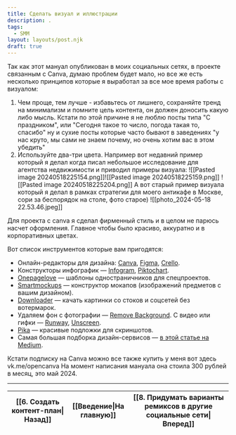 ```yaml
---
title: Сделать визуал и иллюстрации
description: .
tags:
  - SMM
layout: layouts/post.njk
draft: true
---
```

Так как этот мануал опубликован в моих социальных сетях, в проекте связанным с Canva, думаю проблем будет мало, но все же есть несколько принципов которые я выработал за все мое время работы с визуалом:

1. Чем проще, тем лучше - избавьтесь от лишнего, сохраняйте тренд на минимализм и помните цель контента, он должен доносить какую либо мысль. Кстати по этой причине я не люблю посты типа "С праздником", или "Сегодня такое то число, погода такая то, спасибо" ну и сухие посты которые часто бывают в заведениях "у нас круто, мы сами не знаем почему, но очень хотим вас в этом убедить"
2. Используйте два-три цвета. Например вот недавний пример который я делал когда писал небольшое исследование для агентства недвижимости и приводил примеры визуала:
				![[Pasted image 20240518225154.png]]![[Pasted image 20240518225159.png]]
				![[Pasted image 20240518225204.png]]
А вот старый пример визуала который я делал в рамках стратегии для моего антикафе в Москве, сори за беспорядок на столе, фото старое)
![[photo_2024-05-18 22.53.46.jpeg]]

Для проекта с canva я сделал фирменный стиль и в целом не парюсь насчет оформления. Главное чтобы было красиво, аккуратно и в корпоративных цветах. 

Вот список инструментов которые вам пригодятся:
- Онлайн-редакторы для дизайна: [Canva](https://www.canva.com/ru_ru/?roistat_visit=315180), [Figma](https://www.figma.com/?roistat_visit=315180), [Crello](https://crello.com/ru/?roistat_visit=315180).
- Конструкторы инфографик — [Infogram](https://infogram.com/?roistat_visit=315180), [Piktochart](https://piktochart.com/?roistat_visit=315180).
- [Onepagelove](https://onepagelove.com/?roistat_visit=315180) — шаблоны одностраничников для спецпроектов.
- [Smartmockups](https://smartmockups.com/?roistat_visit=315180) — конструктор мокапов (изображений предметов с вашим дизайном).
- [Downloader](https://downloader.la/?roistat_visit=315180) — качать картинки со стоков и соцсетей без вотермарок.
- Удаляем фон с фотографии — [Remove Background](https://removebackground.app/?roistat_visit=315180). С видео или гифки — [Runway](https://runwayml.com/?roistat_visit=315180), [Unscreen](https://www.unscreen.com/?roistat_visit=315180).
- [Pika](https://pika.rishimohan.me/?roistat_visit=315180) — красивые подложки для скриншотов.
- Самая большая подборка дизайн-сервисов — [в этой статье на Medium](https://calderaricaio.medium.com/growing-list-of-design-resources-67c72a5d4f56?roistat_visit=315180).

Кстати подписку на Canva можно все также купить у меня вот здесь vk.me/opencanva
На момент написания мануала она стоила 300 рублей в месяц, это май 2024.


<hr>

| [[6. Создать контент-план\|Назад]] | [[Введение\|На главную]] | [[8. Придумать варианты ремиксов в другие социальные сети\|Вперед]] |
| ---------------------------------- | ------------------------ | ------------------------------------------------------------------- |

